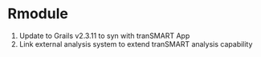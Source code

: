 # Rmodule
1. Update to Grails v2.3.11 to syn with tranSMART App
2. Link external analysis system to extend tranSMART analysis capability
